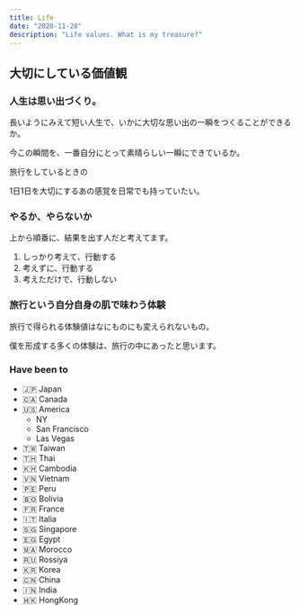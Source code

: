 ```yaml
---
title: Life
date: "2020-11-28"
description: "Life values. What is my treasure?"
---
```


## 大切にしている価値観

### 人生は思い出づくり。

長いようにみえて短い人生で、いかに大切な思い出の一瞬をつくることができるか。

今この瞬間を、一番自分にとって素晴らしい一瞬にできているか。

旅行をしているときの

1日1日を大切にするあの感覚を日常でも持っていたい。

### やるか、やらないか

上から順番に、結果を出す人だと考えてます。

1. しっかり考えて、行動する
2. 考えずに、行動する
3. 考えただけで、行動しない

### 旅行という自分自身の肌で味わう体験

旅行で得られる体験値はなにものにも変えられないもの。

僕を形成する多くの体験は、旅行の中にあったと思います。

### Have been to

- 🇯🇵 Japan
- 🇨🇦 Canada
- 🇺🇸 America
  - NY
  - San Francisco
  - Las Vegas
- 🇹🇼 Taiwan
- 🇹🇭 Thai
- 🇰🇭 Cambodia
- 🇻🇳 Vietnam
- 🇵🇪 Peru
- 🇧🇴 Bolivia
- 🇫🇷 France
- 🇮🇹 Italia
- 🇸🇬 Singapore
- 🇪🇬 Egypt
- 🇲🇦 Morocco
- 🇷🇺 Rossiya
- 🇰🇷 Korea
- 🇨🇳 China
- 🇮🇳 India
- 🇭🇰 HongKong
